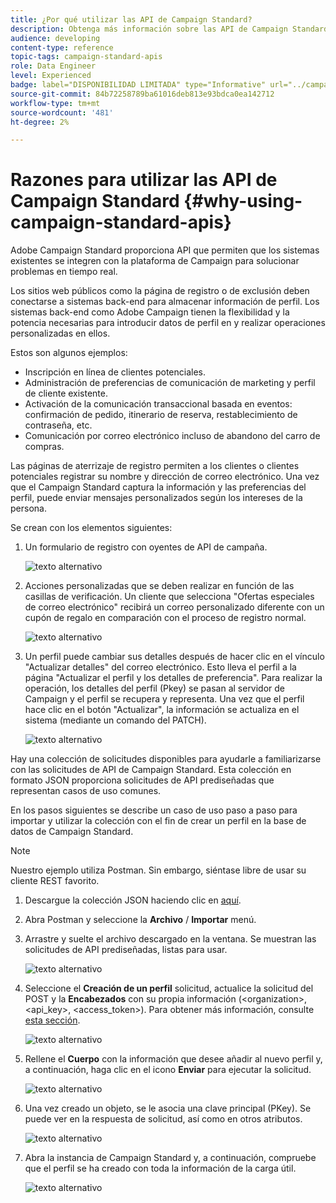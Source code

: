 ```yaml
---
title: ¿Por qué utilizar las API de Campaign Standard?
description: Obtenga más información sobre las API de Campaign Standard y por qué utilizarlas.
audience: developing
content-type: reference
topic-tags: campaign-standard-apis
role: Data Engineer
level: Experienced
badge: label="DISPONIBILIDAD LIMITADA" type="Informative" url="../campaign-standard-migration-home.md" tooltip="Restringido a usuarios migrados por el Campaign Standard"
source-git-commit: 84b72258789ba61016deb813e93bdca0ea142712
workflow-type: tm+mt
source-wordcount: '481'
ht-degree: 2%

---
```


# Razones para utilizar las API de Campaign Standard {#why-using-campaign-standard-apis}

Adobe Campaign Standard proporciona API que permiten que los sistemas existentes se integren con la plataforma de Campaign para solucionar problemas en tiempo real.

Los sitios web públicos como la página de registro o de exclusión deben conectarse a sistemas back-end para almacenar información de perfil. Los sistemas back-end como Adobe Campaign tienen la flexibilidad y la potencia necesarias para introducir datos de perfil en y realizar operaciones personalizadas en ellos.

Estos son algunos ejemplos:

* Inscripción en línea de clientes potenciales.
* Administración de preferencias de comunicación de marketing y perfil de cliente existente.
* Activación de la comunicación transaccional basada en eventos: confirmación de pedido, itinerario de reserva, restablecimiento de contraseña, etc.
* Comunicación por correo electrónico incluso de abandono del carro de compras.

Las páginas de aterrizaje de registro permiten a los clientes o clientes potenciales registrar su nombre y dirección de correo electrónico. Una vez que el Campaign Standard captura la información y las preferencias del perfil, puede enviar mensajes personalizados según los intereses de la persona.

Se crean con los elementos siguientes:

1. Un formulario de registro con oyentes de API de campaña.

   ![texto alternativo](assets/apis_uc1.png)

1. Acciones personalizadas que se deben realizar en función de las casillas de verificación. Un cliente que selecciona &quot;Ofertas especiales de correo electrónico&quot; recibirá un correo personalizado diferente con un cupón de regalo en comparación con el proceso de registro normal.

   ![texto alternativo](assets/apis_uc2.png)

1. Un perfil puede cambiar sus detalles después de hacer clic en el vínculo &quot;Actualizar detalles&quot; del correo electrónico. Esto lleva el perfil a la página &quot;Actualizar el perfil y los detalles de preferencia&quot;. Para realizar la operación, los detalles del perfil (Pkey) se pasan al servidor de Campaign y el perfil se recupera y representa. Una vez que el perfil hace clic en el botón &quot;Actualizar&quot;, la información se actualiza en el sistema (mediante un comando del PATCH).

   ![texto alternativo](assets/apis_uc3.png)

Hay una colección de solicitudes disponibles para ayudarle a familiarizarse con las solicitudes de API de Campaign Standard. Esta colección en formato JSON proporciona solicitudes de API prediseñadas que representan casos de uso comunes.

En los pasos siguientes se describe un caso de uso paso a paso para importar y utilizar la colección con el fin de crear un perfil en la base de datos de Campaign Standard.

>[!NOTE]
>
>Nuestro ejemplo utiliza Postman. Sin embargo, siéntase libre de usar su cliente REST favorito.

1. Descargue la colección JSON haciendo clic en [aquí](https://helpx.adobe.com/content/dam/help/en/campaign/kb/working-with-acs-api/_jcr_content/main-pars/download_section/download-1/KB_postman_collection.json.zip).

1. Abra Postman y seleccione la **Archivo** / **Importar** menú.

1. Arrastre y suelte el archivo descargado en la ventana. Se muestran las solicitudes de API prediseñadas, listas para usar.

   ![texto alternativo](assets/postman_collection.png)

1. Seleccione el **Creación de un perfil** solicitud, actualice la solicitud del POST y la **Encabezados** con su propia información (&lt;organization>, &lt;api_key>, &lt;access_token>). Para obtener más información, consulte [esta sección](setting-up-api-access.md).

   ![texto alternativo](assets/postman_uc1.png)

1. Rellene el **Cuerpo** con la información que desee añadir al nuevo perfil y, a continuación, haga clic en el icono **Enviar** para ejecutar la solicitud.

   ![texto alternativo](assets/postman_uc2.png)

1. Una vez creado un objeto, se le asocia una clave principal (PKey). Se puede ver en la respuesta de solicitud, así como en otros atributos.

   ![texto alternativo](assets/postman_uc3.png)

1. Abra la instancia de Campaign Standard y, a continuación, compruebe que el perfil se ha creado con toda la información de la carga útil.

   ![texto alternativo](assets/postman_uc4.png)
